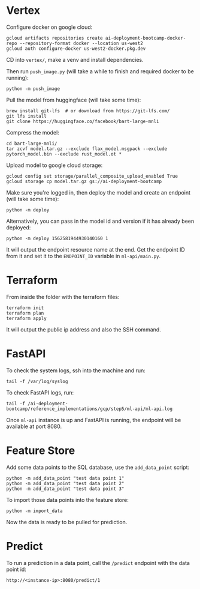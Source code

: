 # Vertex

Configure docker on google cloud:
```shell
gcloud artifacts repositories create ai-deployment-bootcamp-docker-repo --repository-format docker --location us-west2
gcloud auth configure-docker us-west2-docker.pkg.dev
```

CD into `vertex/`, make a venv and install dependencies. 

Then run `push_image.py` (will take a while to finish and required docker to be running):
```shell
python -m push_image
```

Pull the model from huggingface (will take some time):
```shell
brew install git-lfs  # or download from https://git-lfs.com/
git lfs install
git clone https://huggingface.co/facebook/bart-large-mnli
```

Compress the model:
```shell
cd bart-large-mnli/
tar zcvf model.tar.gz --exclude flax_model.msgpack --exclude pytorch_model.bin --exclude rust_model.ot *
```

Upload model to google cloud storage:
```shell
gcloud config set storage/parallel_composite_upload_enabled True
gcloud storage cp model.tar.gz gs://ai-deployment-bootcamp
```

Make sure you're logged in, then deploy the model and create an endpoint (will take some time):
```shell
python -m deploy
```
Alternatively, you can pass in the model id and version if it has already been deployed:
```shell
python -m deploy 1562581944930140160 1
```

It will output the endpoint resource name at the end. Get the endpoint ID from it and set it to the
`ENDPOINT_ID` variable in `ml-api/main.py`.

# Terraform

From inside the folder with the terraform files:
```shell
terraform init
terraform plan
terraform apply
```

It will output the public ip address and also the SSH command. 

# FastAPI

To check the system logs, ssh into the machine and run:
```shell
tail -f /var/log/syslog
```

To check FastAPI logs, run:
```shell
tail -f /ai-deployment-bootcamp/reference_implementations/gcp/step5/ml-api/ml-api.log
```

Once `ml-api` instance is up and FastAPI is running, the endpoint will be available at port 8080.

# Feature Store

Add some data points to the SQL database, use the `add_data_point` script:
```shell
python -m add_data_point "test data point 1"
python -m add_data_point "test data point 2"
python -m add_data_point "test data point 3"
```

To import those data points into the feature store:
```shell
python -m import_data
```

Now the data is ready to be pulled for prediction.

# Predict

To run a prediction in a data point, call the `/predict` endpoint with the data point id:
```shell
http://<instance-ip>:8080/predict/1
```
